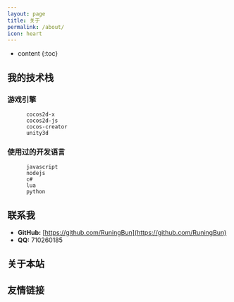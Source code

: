```yaml
---
layout: page
title: 关于
permalink: /about/
icon: heart
---
```


* content
{:toc}


## 我的技术栈
###  游戏引擎
          cocos2d-x
          cocos2d-js
          cocos-creator
          unity3d
###  使用过的开发语言
          javascript
          nodejs
          c#
          lua
          python


## 联系我

* **GitHub:**   [https://github.com/RuningBun](https://github.com/RuningBun)
* **QQ:**  710260185

## 关于本站

## 友情链接


